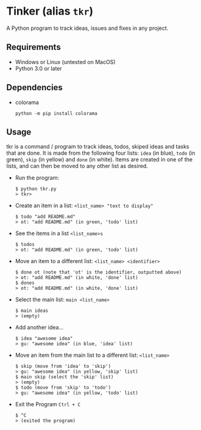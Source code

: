 Tinker (alias `tkr`)
====================

A Python program to track ideas, issues and fixes in any project.


Requirements
------------

* Windows or Linux (untested on MacOS)
* Python 3.0 or later


Dependencies
------------

* colorama
    ```
    python -m pip install colorama
    ```


Usage
-----

tkr is a command / program to track ideas, todos, skiped ideas and tasks that are done. It is made from the following four lists: `idea` (in blue), `todo` (in green), `skip` (in yellow) and `done` (in white). Items are created in one of the lists, and can then be moved to any other list as desired.

* Run the program:
    ```
    $ python tkr.py
    > tkr>
    ```
* Create an item in a list: 
    `<list_name> "text to display"`
    ```
    $ todo "add README.md"
    > ot: "add README.md" (in green, 'todo' list)
    ```
* See the items in a list
    `<list_name>s`
    ```
    $ todos
    > ot: "add README.md" (in green, 'todo' list)
    ``` 
* Move an item to a different list:
    `<list_name> <identifier>`
    ```
    $ done ot (note that 'ot' is the identifier, outputted above)
    > ot: "add README.md" (in white, 'done' list)
    $ dones
    > ot: "add README.md" (in white, 'done' list)
    ```
* Select the main list:
    `main <list_name>`
    ```
    $ main ideas
    > (empty)
    ```
* Add another idea...
    ```
    $ idea "awesome idea"
    > gu: "awesome idea" (in blue, 'idea' list)
    ```
* Move an item from the main list to a different list:
    `<list_name>`
    ```
    $ skip (move from 'idea' to 'skip')
    > gu: "awesome idea" (in yellow, 'skip' list)
    $ main skip (select the 'skip' list)
    > (empty)
    $ todo (move from 'skip' to 'todo')
    > gu: "awesome idea" (in yellow, 'todo' list)
    ```
* Exit the Program
    `Ctrl + C`
    ```
    $ ^C
    > (exited the program)
    ```




